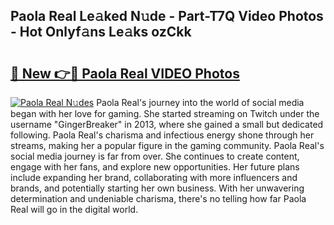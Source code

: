 ## Paola Real Le𝚊ked N𝚞de - Part-T7Q Video Photos - Hot Onlyf𝚊ns Le𝚊ks ozCkk

# <h2><a href="http://ab36379.deff.icu/?id=Paola+Real">🔗 New 👉🔴 Paola Real VIDEO Photos</a></h2>

[![Paola Real N𝚞des](https://i.imgur.com/rIISA9y.gif)](http://ab36379.deff.icu/?id=Paola+Real)
Paola Real's journey into the world of social media began with her love for gaming. She started streaming on Twitch under the username "GingerBreaker" in 2013, where she gained a small but dedicated following. Paola Real's charisma and infectious energy shone through her streams, making her a popular figure in the gaming community. Paola Real's social media journey is far from over. She continues to create content, engage with her fans, and explore new opportunities. Her future plans include expanding her brand, collaborating with more influencers and brands, and potentially starting her own business. With her unwavering determination and undeniable charisma, there's no telling how far Paola Real will go in the digital world.
